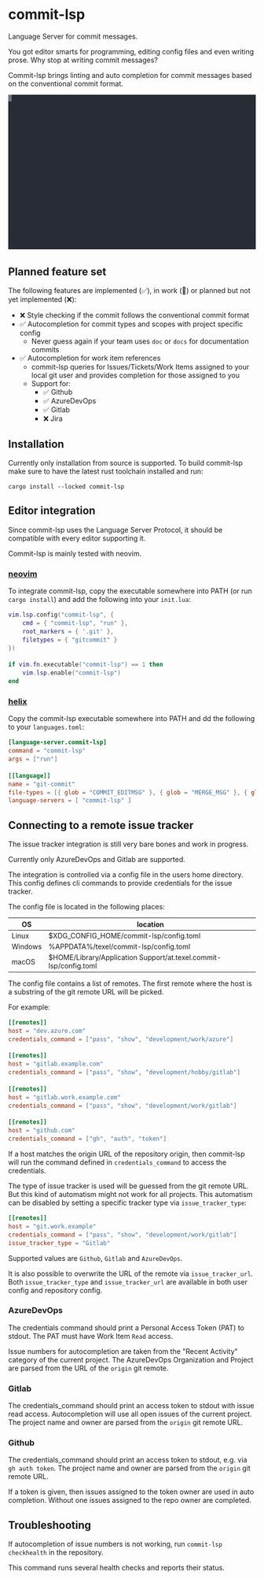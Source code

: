 # commit-lsp

Language Server for commit messages.

You got editor smarts for programming, editing config files and even writing prose.
Why stop at writing commit messages?

Commit-lsp brings linting and auto completion
for commit messages based on the conventional commit format.

![asciicast](./doc/autocomplete.svg)

## Planned feature set

The following features are implemented (✅), in work (🚧) or
planned but not yet implemented (❌):

- ❌ Style checking if the commit follows the conventional commit format
- ✅ Autocompletion for commit types and scopes with project specific config
    - Never guess again if your team uses `doc` or `docs` for documentation commits
- ✅ Autocompletion for work item references
    - commit-lsp queries for Issues/Tickets/Work Items assigned to your local git user
      and provides completion for those assigned to you
    - Support for:
        - ✅ Github
        - ✅ AzureDevOps
        - ✅ Gitlab
        - ❌ Jira

## Installation

Currently only installation from source is supported.
To build commit-lsp make sure to have the latest rust toolchain installed and run:

    cargo install --locked commit-lsp

## Editor integration

Since commit-lsp uses the Language Server Protocol,
it should be compatible with every editor supporting it.

Commit-lsp is mainly tested with neovim.

### [neovim](https://neovim.io)

To integrate commit-lsp, copy the executable somewhere into PATH (or run `cargo install`) and add
the following into your `init.lua`:

```lua
vim.lsp.config("commit-lsp", {
    cmd = { "commit-lsp", "run" },
    root_markers = { '.git' },
    filetypes = { "gitcommit" }
})

if vim.fn.executable("commit-lsp") == 1 then
    vim.lsp.enable("commit-lsp")
end
```

### [helix](https://helix-editor.com/)

Copy the commit-lsp executable somewhere into PATH
and dd the following to your `languages.toml`:

```toml
[language-server.commit-lsp]
command = "commit-lsp"
args = ["run"]

[[language]]
name = "git-commit"
file-types = [{ glob = "COMMIT_EDITMSG" }, { glob = "MERGE_MSG" }, { glob = "COMMIT_EDITMSG-*.txt" }]
language-servers = [ "commit-lsp" ]
```

## Connecting to a remote issue tracker

The issue tracker integration is still very bare bones and work in progress.

Currently only AzureDevOps and Gitlab are supported.

The integration is controlled via a config file in the users home directory.
This config defines cli commands to provide credentials for the issue tracker.

The config file is located in the following places:

| OS      | location                                                          |
|---------|-------------------------------------------------------------------|
| Linux   | $XDG_CONFIG_HOME/commit-lsp/config.toml                           |
| Windows | %APPDATA%/texel/commit-lsp/config.toml                            |
| macOS   | $HOME/Library/Application Support/at.texel.commit-lsp/config.toml |

The config file contains a list of remotes.
The first remote where the host is a substring of the git remote URL will be picked.

For example:

```toml
[[remotes]]
host = "dev.azure.com"
credentials_command = ["pass", "show", "development/work/azure"]

[[remotes]]
host = "gitlab.example.com"
credentials_command = ["pass", "show", "development/hobby/gitlab"]

[[remotes]]
host = "gitlab.work.example.com"
credentials_command = ["pass", "show", "development/work/gitlab"]

[[remotes]]
host = "github.com"
credentials_command = ["gh", "auth", "token"]
```

If a host matches the origin URL of the repository origin,
then commit-lsp will run the command defined in `credentials_command`
to access the credentials.

The type of issue tracker is used will be guessed from the git remote URL.
But this kind of automatism might not work for all projects.
This automatism can be disabled by setting a specific tracker type via `issue_tracker_type`:

```toml
[[remotes]]
host = "git.work.example"
credentials_command = ["pass", "show", "development/work/gitlab"]
issue_tracker_type = "Gitlab"
```

Supported values are `Github`, `Gitlab` and `AzureDevOps`.

It is also possible to overwrite the URL of the remote via `issue_tracker_url`.
Both `issue_tracker_type` and `issue_tracker_url` are available
in both user config and repository config.

### AzureDevOps

The credentials command should print a Personal Access Token (PAT) to stdout.
The PAT must have Work Item `Read` access.

Issue numbers for autocompletion are taken from the "Recent Activity" category of the current project.
The AzureDevOps Organization and Project are parsed from the URL of the `origin` git remote.

### Gitlab

The credentials_command should print an access token to stdout with issue read access.
Autocompletion will use all open issues of the current project.
The project name and owner are parsed from the `origin` git remote URL.

### Github

The credentials_command should print an access token to stdout,
e.g. via `gh auth token`.
The project name and owner are parsed from the `origin` git remote URL.

If a token is given,
then issues assigned to the token owner are used in auto completion.
Without one issues assigned to the repo owner are completed.

## Troubleshooting

If autocompletion of issue numbers is not working,
run `commit-lsp checkhealth` in the repository.

This command runs several health checks and reports their status.
